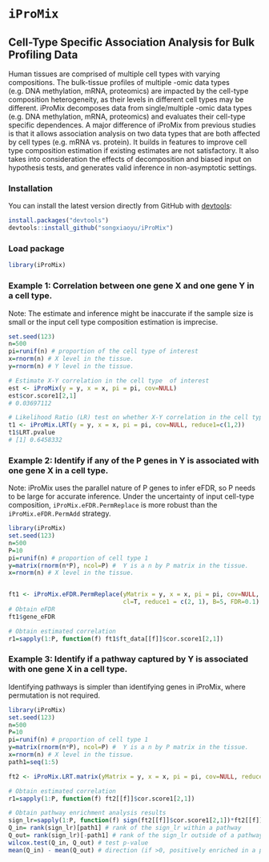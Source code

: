 
<!-- README.md is generated from README.Rmd. Please edit that file -->

# `iProMix`

## Cell-Type Specific Association Analysis for Bulk Profiling Data

Human tissues are comprised of multiple cell types with varying
compositions. The bulk-tissue profiles of multiple -omic data types
(e.g. DNA methylation, mRNA, proteomics) are impacted by the cell-type
composition heterogeneity, as their levels in different cell types may
be different. iProMix decomposes data from single/multiple -omic data
types (e.g. DNA methylation, mRNA, proteomics) and evaluates their
cell-type specific dependences. A major difference of iProMix from
previous studies is that it allows association analysis on two data
types that are both affected by cell types (e.g. mRNA vs. protein). It
builds in features to improve cell type composition estimation if
existing estimates are not satisfactory. It also takes into
consideration the effects of decomposition and biased input on
hypothesis tests, and generates valid inference in non-asymptotic
settings.

### Installation

You can install the latest version directly from GitHub with
[devtools](https://github.com/hadley/devtools):

``` r
install.packages("devtools")
devtools::install_github("songxiaoyu/iProMix")
```

### Load package

``` r
library(iProMix)
```

### Example 1: Correlation between one gene X and one gene Y in a cell type.

Note: The estimate and inference might be inaccurate if the sample size
is small or the input cell type composition estimation is imprecise.

``` r
set.seed(123)
n=500
pi=runif(n) # proportion of the cell type of interest
x=rnorm(n) # X level in the tissue. 
y=rnorm(n) # Y level in the tissue. 

# Estimate X-Y correlation in the cell type  of interest
est <- iProMix(y = y, x = x, pi = pi, cov=NULL)
est$cor.score1[2,1] 
# 0.03697112 

# Likelihood Ratio (LR) test on whether X-Y correlation in the cell type of interest is significantly different from zero.
t1 <- iProMix.LRT(y = y, x = x, pi = pi, cov=NULL, reduce1=c(1,2))
t1$LRT.pvalue
# [1] 0.6458332
```

### Example 2: Identify if any of the P genes in Y is associated with one gene X in a cell type.

Note: iProMix uses the parallel nature of P genes to infer eFDR, so P
needs to be large for accurate inference. Under the uncertainty of input
cell-type composition, `iProMix.eFDR.PermReplace` is more robust than
the `iProMix.eFDR.PermAdd` strategy.

``` r
library(iProMix)
set.seed(123)
n=500
P=10
pi=runif(n) # proportion of cell type 1
y=matrix(rnorm(n*P), ncol=P) #  Y is a n by P matrix in the tissue. 
x=rnorm(n) # X level in the tissue. 


ft1 <- iProMix.eFDR.PermReplace(yMatrix = y, x = x, pi = pi, cov=NULL, 
                                cl=T, reduce1 = c(2, 1), B=5, FDR=0.1)
# Obtain eFDR 
ft1$gene_eFDR

# Obtain estimated correlation
r1=sapply(1:P, function(f) ft1$ft_data[[f]]$cor.score1[2,1])
```

### Example 3: Identify if a pathway captured by Y is associated with one gene X in a cell type.

Identifying pathways is simpler than identifying genes in iProMix, where
permutation is not required.

``` r
library(iProMix)
set.seed(123)
n=500
P=10
pi=runif(n) # proportion of cell type 1
y=matrix(rnorm(n*P), ncol=P) #  Y is a n by P matrix in the tissue. 
x=rnorm(n) # X level in the tissue. 
path1=seq(1:5)

ft2 <- iProMix.LRT.matrix(yMatrix = y, x = x, pi = pi, cov=NULL, reduce1=c(1,2), cl=T)

# Obtain estimated correlation
r1=sapply(1:P, function(f) ft2[[f]]$cor.score1[2,1])

# Obtain pathway enrichment analysis results
sign_lr=sapply(1:P, function(f) sign(ft2[[f]]$cor.score1[2,1])*ft2[[f]]$LRT) # signed likelihood ratio statistics
Q_in= rank(sign_lr)[path1] # rank of the sign_lr within a pathway 
Q_out= rank(sign_lr)[-path1] # rank of the sign_lr outside of a pathway 
wilcox.test(Q_in, Q_out) # test p-value 
mean(Q_in) - mean(Q_out) # direction (if >0, positively enriched in a pathway)
```
